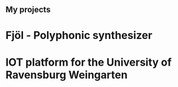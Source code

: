 ## My projects

# Fjöl - Polyphonic synthesizer

# IOT platform for the University of Ravensburg Weingarten
